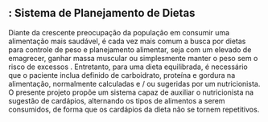 
## : Sistema de Planejamento de Dietas

Diante da crescente preocupação da população em consumir uma alimentação mais saudável, é cada vez mais comum a busca por dietas para controle de peso e planejamento alimentar, seja com um elevado de emagrecer, ganhar massa muscular ou simplesmente manter o peso sem o risco de excessos . Entretanto, para uma dieta equilibrada, é necessário que o paciente inclua definido de carboidrato, proteína e gordura na alimentação, normalmente calculadas e / ou sugeridas por um nutricionista. O presente projeto propõe um sistema capaz de auxiliar o nutricionista na sugestão de cardápios, alternando os tipos de alimentos a serem consumidos, de forma que os cardápios da dieta não se tornem repetitivos.

